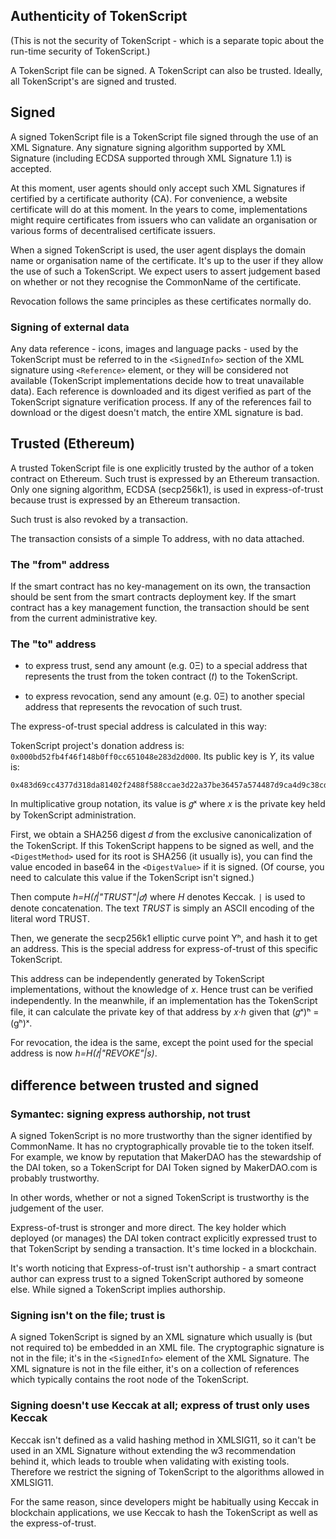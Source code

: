 ## Authenticity of TokenScript

(This is not the security of TokenScript - which is a separate topic about the run-time security of TokenScript.)

A TokenScript file can be signed. A TokenScript can also be trusted. Ideally, all TokenScript's are signed and trusted.

## Signed

A signed TokenScript file is a TokenScript file signed through the use of an XML Signature. Any signature signing algorithm supported by XML Signature (including ECDSA supported through XML Signature 1.1) is accepted.

At this moment, user agents should only accept such XML Signatures if certified by a certificate authority (CA). For convenience, a website certificate will do at this moment. In the years to come, implementations might require certificates from issuers who can validate an organisation or various forms of decentralised certificate issuers.

When a signed TokenScript is used, the user agent displays the domain name or organisation name of the certificate. It's up to the user if they allow the use of such a TokenScript. We expect users to assert judgement based on whether or not they recognise the CommonName of the certificate.

Revocation follows the same principles as these certificates normally do.

### Signing of external data

Any data reference - icons, images and language packs - used by the TokenScript must be referred to in the `<SignedInfo>` section of the XML signature using `<Reference>` element, or they will be considered not available (TokenScript implementations decide how to treat unavailable data). Each reference is downloaded and its digest verified as part of the TokenScript signature verification process. If any of the references fail to download or the digest doesn't match, the entire XML signature is bad. 

## Trusted (Ethereum)

A trusted TokenScript file is one explicitly trusted by the author of a token contract on Ethereum. Such trust is expressed by an Ethereum transaction. Only one signing algorithm, ECDSA (secp256k1), is used in express-of-trust because trust is expressed by an Ethereum transaction.

Such trust is also revoked by a transaction.

The transaction consists of a simple To address, with no data attached.

### The "from" address

If the smart contract has no key-management on its own, the transaction should be sent from the smart contracts deployment key. If the smart contract has a key management function, the transaction should be sent from the current administrative key.

### The "to" address

- to express trust, send any amount (e.g. 0Ξ) to a special address that represents the trust from the token contract (𝑡) to the TokenScript.

- to express revocation, send any amount (e.g. 0Ξ) to another special address that represents the revocation of such trust.

The express-of-trust special address is calculated in this way:

TokenScript project's donation address is: `0x000bd52fb4f46f148b0ff0cc651048e283d2d000`. Its public key is *Y*, its value is:

    0x483d69cc4377d318da81402f2488f588ccae3d22a37be36457a574487d9ca4d9c38cd62d83113e440c7bdc682ced6d05ee739b831c6d5cb01982367f76fc8ce0

In multiplicative group notation, its value is 𝑔ˣ where 𝑥 is the private key held by TokenScript administration.

First, we obtain a SHA256 digest 𝑑 from the exclusive canonicalization of the TokenScript. If this TokenScript happens to be signed as well, and the `<DigestMethod>` used for its root is SHA256 (it usually is), you can find the value encoded in base64 in the `<DigestValue>` if it is signed. (Of course, you need to calculate this value if the TokenScript isn't signed.)

Then compute *h=H(𝑡|"TRUST"|𝑑)* where *H* denotes Keccak. `|` is used to denote concatenation. The text *TRUST* is simply an ASCII encoding of the literal word TRUST.

Then, we generate the secp256k1 elliptic curve point Yʰ, and hash it to get an address. This is the special address for express-of-trust of this specific TokenScript.

This address can be independently generated by TokenScript implementations, without the knowledge of 𝑥. Hence trust can be verified independently. In the meanwhile, if an implementation has the TokenScript file, it can calculate the private key of that address by 𝑥·ℎ given that (𝑔ˣ)ʰ = (gʰ)ˣ.

For revocation, the idea is the same, except the point used for the special address is now *h=H(𝑡|"REVOKE"|s)*. 

## difference between trusted and signed

### Symantec: signing express authorship, not trust

A signed TokenScript is no more trustworthy than the signer identified by CommonName. It has no cryptographically provable tie to the token itself. For example, we know by reputation that MakerDAO has the stewardship of the DAI token, so a TokenScript for DAI Token signed by MakerDAO.com is probably trustworthy.

In other words, whether or not a signed TokenScript is trustworthy is the judgement of the user.

Express-of-trust is stronger and more direct. The key holder which deployed (or manages) the DAI token contract explicitly expressed trust to that TokenScript by sending a transaction. It's time locked in a blockchain.

It's worth noticing that Express-of-trust isn't authorship - a smart contract author can express trust to a signed TokenScript authored by someone else. While signed a TokenScript implies authorship. 

### Signing isn't on the file; trust is

A signed TokenScript is signed by an XML signature which usually is (but not required to) be embedded in an XML file. The cryptographic signature is not in the file; it's in the `<SignedInfo>` element of the XML Signature. The XML signature is not in the file either, it's on a collection of references which typically contains the root node of the TokenScript.

### Signing doesn't use Keccak at all; express of trust only uses Keccak

Keccak isn't defined as a valid hashing method in XMLSIG11, so it can't be used in an XML Signature without extending the w3 recommendation behind it, which leads to trouble when validating with existing tools. Therefore we restrict the signing of TokenScript to the algorithms allowed in XMLSIG11.

For the same reason, since developers might be habitually using Keccak in blockchain applications, we use Keccak to hash the TokenScript as well as the express-of-trust.

